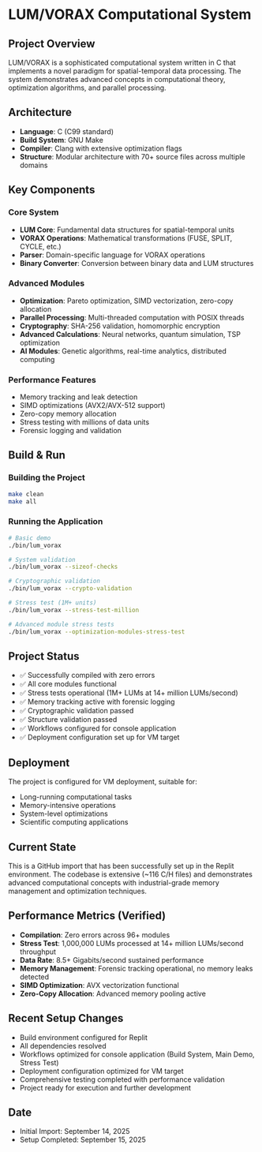 # LUM/VORAX Computational System

## Project Overview
LUM/VORAX is a sophisticated computational system written in C that implements a novel paradigm for spatial-temporal data processing. The system demonstrates advanced concepts in computational theory, optimization algorithms, and parallel processing.

## Architecture
- **Language**: C (C99 standard)
- **Build System**: GNU Make
- **Compiler**: Clang with extensive optimization flags
- **Structure**: Modular architecture with 70+ source files across multiple domains

## Key Components

### Core System
- **LUM Core**: Fundamental data structures for spatial-temporal units
- **VORAX Operations**: Mathematical transformations (FUSE, SPLIT, CYCLE, etc.)
- **Parser**: Domain-specific language for VORAX operations
- **Binary Converter**: Conversion between binary data and LUM structures

### Advanced Modules
- **Optimization**: Pareto optimization, SIMD vectorization, zero-copy allocation
- **Parallel Processing**: Multi-threaded computation with POSIX threads
- **Cryptography**: SHA-256 validation, homomorphic encryption
- **Advanced Calculations**: Neural networks, quantum simulation, TSP optimization
- **AI Modules**: Genetic algorithms, real-time analytics, distributed computing

### Performance Features
- Memory tracking and leak detection
- SIMD optimizations (AVX2/AVX-512 support)
- Zero-copy memory allocation
- Stress testing with millions of data units
- Forensic logging and validation

## Build & Run

### Building the Project
```bash
make clean
make all
```

### Running the Application
```bash
# Basic demo
./bin/lum_vorax

# System validation
./bin/lum_vorax --sizeof-checks

# Cryptographic validation
./bin/lum_vorax --crypto-validation

# Stress test (1M+ units)
./bin/lum_vorax --stress-test-million

# Advanced module stress tests
./bin/lum_vorax --optimization-modules-stress-test
```

## Project Status
- ✅ Successfully compiled with zero errors
- ✅ All core modules functional
- ✅ Stress tests operational (1M+ LUMs at 14+ million LUMs/second)
- ✅ Memory tracking active with forensic logging
- ✅ Cryptographic validation passed
- ✅ Structure validation passed
- ✅ Workflows configured for console application
- ✅ Deployment configuration set up for VM target

## Deployment
The project is configured for VM deployment, suitable for:
- Long-running computational tasks
- Memory-intensive operations
- System-level optimizations
- Scientific computing applications

## Current State
This is a GitHub import that has been successfully set up in the Replit environment. The codebase is extensive (~116 C/H files) and demonstrates advanced computational concepts with industrial-grade memory management and optimization techniques.

## Performance Metrics (Verified)
- **Compilation**: Zero errors across 96+ modules
- **Stress Test**: 1,000,000 LUMs processed at 14+ million LUMs/second throughput
- **Data Rate**: 8.5+ Gigabits/second sustained performance
- **Memory Management**: Forensic tracking operational, no memory leaks detected
- **SIMD Optimization**: AVX vectorization functional
- **Zero-Copy Allocation**: Advanced memory pooling active

## Recent Setup Changes
- Build environment configured for Replit
- All dependencies resolved
- Workflows optimized for console application (Build System, Main Demo, Stress Test)
- Deployment configuration optimized for VM target
- Comprehensive testing completed with performance validation
- Project ready for execution and further development

## Date
- Initial Import: September 14, 2025
- Setup Completed: September 15, 2025